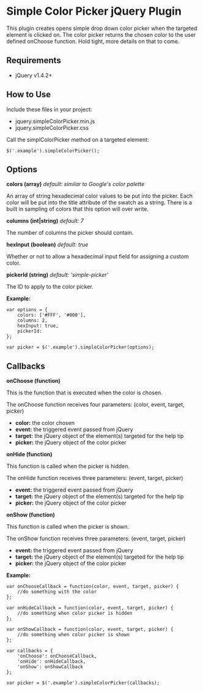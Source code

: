 Simple Color Picker jQuery Plugin
=================================

This plugin creates opens simple drop down color picker when the targeted element is clicked on. The color picker returns the chosen color to the user defined onChoose function. Hold tight, more details on that to come.

Requirements
------------

- jQuery v1.4.2+


How to Use
----------

Include these files in your project:
- jquery.simpleColorPicker.min.js
- jquery.simpleColorPicker.css

Call the simplColorPicker method on a targeted element: 

    $('.example').simpleColorPicker();


Options
-------

**colors (array)** _default: similar to Google's color palette_

An array of string hexadecimal color values to be put into the picker. Each color will be put into the title attribute of the swatch as a string. There is a built in sampling of colors that this option will over write.


**columns (int|string)** _default: 7_

The number of columns the picker should contain.


**hexInput (boolean)** _default: true_

Whether or not to allow a hexadecimal input field for assigning a custom color.


**pickerId (string)** _default: 'simple-picker'_

The ID to apply to the color picker.

**Example:**

    var options = {
        colors: ['#FFF', '#000'],
        columns: 2,
        hexInput: true,
        pickerId: 
    };
    
    var picker = $('.example').simpleColorPicker(options);


Callbacks
---------

**onChoose (function)**

This is the function that is executed when the color is chosen. 

The onChoose function receives four parameters: (color, event, target, picker)
- **color:** the color chosen
- **event:** the triggered event passed from jQuery
- **target:** the jQuery object of the element(s) targeted for the help tip
- **picker:** the jQuery object of the color picker


**onHide (function)**

This function is called when the picker is hidden.

The onHide function receives three parameters: (event, target, picker)
- **event:** the triggered event passed from jQuery
- **target:** the jQuery object of the element(s) targeted for the help tip
- **picker:** the jQuery object of the color picker


**onShow (function)**

This function is called when the picker is shown.

The onShow function receives three parameters: (event, target, picker)
- **event:** the triggered event passed from jQuery
- **target:** the jQuery object of the element(s) targeted for the help tip
- **picker:** the jQuery object of the color picker

**Example:**

    var onChooseCallback = function(color, event, target, picker) {
        //do something with the color
    };
    
    var onHideCallback = function(color, event, target, picker) {
        //do something when color picker is hidden
    };

    var onShowCallback = function(color, event, target, picker) {
        //do something when color picker is shown
    };
    
    var callbacks = {
        'onChoose': onChooseCallback,
        'onHide': onHideCallback,
        'onShow': onShowCallback
    };

    var picker = $('.example').simpleColorPicker(callbacks);
    